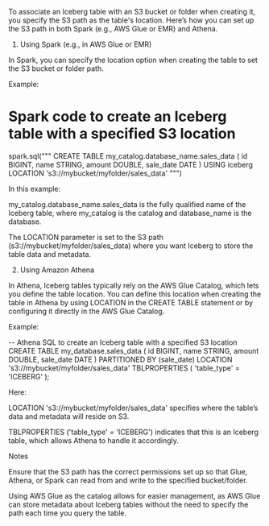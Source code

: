 To associate an Iceberg table with an S3 bucket or folder when creating it, you specify the S3 path as the table's location. Here’s how you can set up the S3 path in both Spark (e.g., AWS Glue or EMR) and Athena.

1. Using Spark (e.g., in AWS Glue or EMR)

In Spark, you can specify the location option when creating the table to set the S3 bucket or folder path.

Example:

# Spark code to create an Iceberg table with a specified S3 location
spark.sql("""
    CREATE TABLE my_catalog.database_name.sales_data (
        id BIGINT,
        name STRING,
        amount DOUBLE,
        sale_date DATE
    )
    USING iceberg
    LOCATION 's3://mybucket/myfolder/sales_data'
""")

In this example:

my_catalog.database_name.sales_data is the fully qualified name of the Iceberg table, where my_catalog is the catalog and database_name is the database.

The LOCATION parameter is set to the S3 path (s3://mybucket/myfolder/sales_data) where you want Iceberg to store the table data and metadata.


2. Using Amazon Athena

In Athena, Iceberg tables typically rely on the AWS Glue Catalog, which lets you define the table location. You can define this location when creating the table in Athena by using LOCATION in the CREATE TABLE statement or by configuring it directly in the AWS Glue Catalog.

Example:

-- Athena SQL to create an Iceberg table with a specified S3 location
CREATE TABLE my_database.sales_data (
    id BIGINT,
    name STRING,
    amount DOUBLE,
    sale_date DATE
)
PARTITIONED BY (sale_date)
LOCATION 's3://mybucket/myfolder/sales_data'
TBLPROPERTIES (
    'table_type' = 'ICEBERG'
);

Here:

LOCATION 's3://mybucket/myfolder/sales_data' specifies where the table’s data and metadata will reside on S3.

TBLPROPERTIES ('table_type' = 'ICEBERG') indicates that this is an Iceberg table, which allows Athena to handle it accordingly.


Notes

Ensure that the S3 path has the correct permissions set up so that Glue, Athena, or Spark can read from and write to the specified bucket/folder.

Using AWS Glue as the catalog allows for easier management, as AWS Glue can store metadata about Iceberg tables without the need to specify the path each time you query the table.


